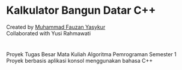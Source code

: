 # Kalkulator Bangun Datar C++

Created by <a href="https://gitlab.com/mfyasykur">Muhammad Fauzan Yasykur</a>  <br>
Collaborated with Yusi Rahmawati
# 
Proyek Tugas Besar Mata Kuliah Algoritma Pemrograman Semester 1 <br>
Proyek berbasis aplikasi konsol menggunakan bahasa C++
